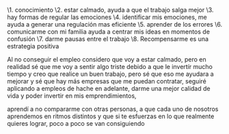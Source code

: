 \1. conocimiento
\2. estar calmado, ayuda a que el trabajo salga mejor
\3. hay formas de regular las emociones
\4. identificar mis emociones, me ayuda a generar una regulación mas eficiente
\5. aprender de los errores
\6. comunicarme con mi familia ayuda a centrar mis ideas en momentos de confusión
\7. darme pausas entre el trabajo
\8. Recompensarme es una estrategia positiva



Al no conseguir el empleo considero que voy a estar calmado, pero en realidad sé que me voy a sentir algo triste debido a que le invertír mucho tiempo y creo que realice un buen trabajo, pero sé que eso me ayudara a mejorar y sé que hay más empresas que me puedan contratar, seguiré aplicando a empleos de hache en adelante, darme una mejor calidad de vida y poder invertir en mis emprendimientos,

aprendí a no compararme con otras personas, a que cada uno de nosotros aprendemos en ritmos distintos y que si te esfuerzas en lo que realmente quieres lograr, poco a poco se van consiguiendo